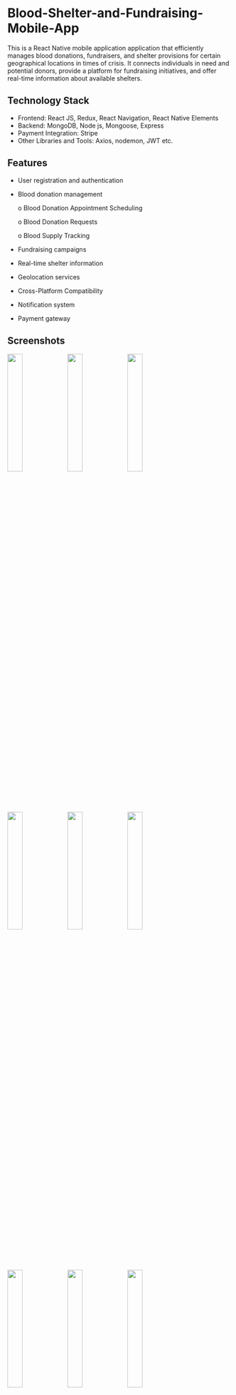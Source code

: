 # Blood-Shelter-and-Fundraising-Mobile-App
This is a React Native mobile application application that efficiently manages blood donations, fundraisers, and shelter provisions for certain geographical locations in times of crisis. It connects individuals in need and potential donors, provide a platform for fundraising initiatives, and offer real-time information about available shelters. 

## Technology Stack
* Frontend: React JS, Redux, React Navigation, React Native Elements
* Backend: MongoDB, Node js, Mongoose, Express
* Payment Integration: Stripe
* Other Libraries and Tools: Axios, nodemon, JWT etc.

## Features
 * User registration and authentication
 * Blood donation management
   
   o Blood Donation Appointment Scheduling
   
   o Blood Donation Requests
   
   o Blood Supply Tracking
   
 * Fundraising campaigns
 * Real-time shelter information
 * Geolocation services
 * Cross-Platform Compatibility
 * Notification system
 * Payment gateway

## Screenshots


<p float="left">
   <img src="https://github.com/honest1320/Blood-Shelter-and-Fundraising-Mobile-App/assets/63172797/accc65a1-f0fd-467e-9822-e82ed9c5aa1a" width="26%" />
<img src="https://github.com/honest1320/Blood-Shelter-and-Fundraising-Mobile-App/assets/63172797/92f189fe-578f-4cd4-95a2-c0cc46bbbfda" width="26%" />
<img src="https://github.com/honest1320/Blood-Shelter-and-Fundraising-Mobile-App/assets/63172797/b29e1c25-b60a-44de-8a75-b04ef7b9d22b" width="26%" />


</p>

<p float="left">
      <img src="https://github.com/honest1320/Blood-Shelter-and-Fundraising-Mobile-App/assets/63172797/074bf9f8-9048-4381-b7b7-cb50db6712e5" width="26%" />
            <img src="https://github.com/honest1320/Blood-Shelter-and-Fundraising-Mobile-App/assets/63172797/35d74eab-f4de-409d-ae6f-12e66708d803" width="26%" />
   <img src="https://github.com/honest1320/Blood-Shelter-and-Fundraising-Mobile-App/assets/63172797/ca7b793c-e33e-41d6-a5f2-f0a2fbf674d8" width="26%" />

</p>

<p float="left">
         <img src="https://github.com/honest1320/Blood-Shelter-and-Fundraising-Mobile-App/assets/63172797/ea5de035-c9fa-4133-97da-bc93acec2da0" width="26%" />
         <img src="https://github.com/honest1320/Blood-Shelter-and-Fundraising-Mobile-App/assets/63172797/8dd84ac0-0293-40c7-bb13-4a2a5282d9c9" width="26%" />
               <img src="https://github.com/honest1320/Blood-Shelter-and-Fundraising-Mobile-App/assets/63172797/ec8846f5-2eb2-4f35-8edf-3eaf32315458" width="26%" />
</p>






